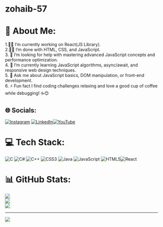 # zohaib-57
# 💫 About Me:
 1.🧑‍💻 I’m currently working on React(JS Library).<br>
  2.🧑‍💻 I’m done with HTML, CSS, and JavaScript.<br>3. 👐 I’m looking for help with mastering advanced JavaScript concepts and performance optimization.<br>4. 🌱 I’m currently learning JavaScript algorithms, async/await, and responsive web design techniques.<br>5. 💬 Ask me about JavaScript basics, DOM manipulation, or front-end development.<br>6. ⚡ Fun fact  I find  coding challenges  relaxing and love a good cup of coffee  while debugging! ☕😊


## 🌐 Socials:
[![Instagram](https://img.shields.io/badge/Instagram-%23E4405F.svg?logo=Instagram&logoColor=white)](https://instagram.com/bugsquashers1.0) [![LinkedIn](https://img.shields.io/badge/LinkedIn-%230077B5.svg?logo=linkedin&logoColor=white)](https://www.linkedin.com/in/muhammad-zohaib-abbas%F0%9F%87%B5%F0%9F%87%B8-bb79b72b2?utm_source=share&utm_campaign=share_via&utm_content=profile&utm_medium=android_app)[![YouTube](https://img.shields.io/badge/YouTube-%23FF0000.svg?logo=YouTube&logoColor=white)](https://www.youtube.com/@Bug-squashers-24)


# 💻 Tech Stack:
![C](https://img.shields.io/badge/c-%2300599C.svg?style=for-the-badge&logo=c&logoColor=white) ![C#](https://img.shields.io/badge/c%23-%23239120.svg?style=for-the-badge&logo=csharp&logoColor=white) ![C++](https://img.shields.io/badge/c++-%2300599C.svg?style=for-the-badge&logo=c%2B%2B&logoColor=white) ![CSS3](https://img.shields.io/badge/css3-%231572B6.svg?style=for-the-badge&logo=css3&logoColor=white) ![Java](https://img.shields.io/badge/java-%23ED8B00.svg?style=for-the-badge&logo=openjdk&logoColor=white) ![JavaScript](https://img.shields.io/badge/javascript-%23323330.svg?style=for-the-badge&logo=javascript&logoColor=%23F7DF1E) ![HTML5](https://img.shields.io/badge/html5-%23E34F26.svg?style=for-the-badge&logo=html5&logoColor=white)![React](https://img.shields.io/badge/react-%2361DAFB.svg?style=for-the-badge&logo=react&logoColor=white)

# 📊 GitHub Stats:
![](https://github-readme-stats.vercel.app/api?username=zohaib-57&theme=onedark&hide_border=false&include_all_commits=true&count_private=true)<br/>
![](https://github-readme-streak-stats.herokuapp.com/?user=zohaib-57&theme=onedark&hide_border=false)<br/>
![](https://github-readme-stats.vercel.app/api/top-langs/?username=zohaib-57&theme=onedark&hide_border=false&include_all_commits=true&count_private=true&layout=compact)

---
[![](https://visitcount.itsvg.in/api?id=zohaib-57&icon=0&color=0)](https://visitcount.itsvg.in)

<!-- Proudly created with GPRM ( https://gprm.itsvg.in ) -->
